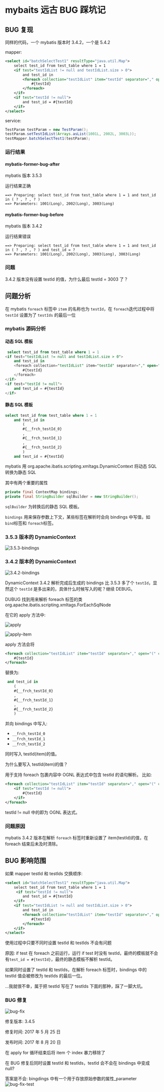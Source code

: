 # mybaits 远古 BUG 踩坑记

## BUG 复现

同样的代码，一个 mybatis 版本时 3.4.2，一个是 5.4.2

mapper:

```xml
<select id="batchSelectTest1" resultType="java.util.Map">
    select test_id from test_table where 1 = 1
    <if test="testIdList != null and testIdList.size > 0">
        and test_id in
        <foreach collection="testIdList" item="testId" separator="," open="(" close=")">
            #{testId}
        </foreach>
    </if>
    <if test="testId != null">
        and test_id = #{testId}
    </if>
</select>
```

service:

```java
TestParam testParam = new TestParam();
testParam.setTestIdList(Arrays.asList(1001L, 2002L, 3003L));
testMapper.batchSelectTest1(testParam);
```

### 运行结果

#### mybatis-former-bug-after

mybatis 版本 3.5.3

运行结果正确

```log
==> Preparing: select test_id from test_table where 1 = 1 and test_id in ( ? , ? , ? )
==> Parameters: 1001(Long), 2002(Long), 3003(Long)
```

#### mybatis-former-bug-before

mybatis 版本 3.4.2

运行结果错误

```log
==> Preparing: select test_id from test_table where 1 = 1 and test_id in ( ? , ? , ? ) and test_id = ?
==> Parameters: 1001(Long), 2002(Long), 3003(Long), 3003(Long)
```

### 问题

3.4.2 版本没有设置 testId 的值，为什么最后 testId = 3003 了？

## 问题分析

在 mybatis `foreach` 标签中 `item` 的名称也为 `testId`，在 `foreach`迭代过程中将 `testId` 设置为了 `testIds` 的最后一位

### mybatis 源码分析

#### 动态 SQL 模板

```sql
 select test_id from test_table where 1 = 1
<if test="testIdList != null and testIdList.size > 0">
    and test_id in
    <foreach collection="testIdList" item="testId" separator="," open="(" close=")">
        #{testId}
    </foreach>
</if>
<if test="testId != null">
    and test_id = #{testId}
</if>
```

#### 静态 SQL 模板

```sql
select test_id from test_table where 1 = 1
    and test_id in
        (
        #{__frch_testId_0}
        ,
        #{__frch_testId_1}
        ,
        #{__frch_testId_2}
        )
    and test_id = #{testId}
```

mybatis 用 org.apache.ibatis.scripting.xmltags.DynamicContext 将动态 SQL 转换为静态 SQL

其中有两个重要的属性

```java
private final ContextMap bindings;
private final StringBuilder sqlBuilder = new StringBuilder();
```

`sqlBuilder` 为转换后的静态 SQL 模板。

`bindings` 用来保存参数上下文，某些标签在解析时会向 bindings 中写值，如 `bind`标签和 `foreach`标签。

### 3.5.3 版本的 DynamicContext

![3.5.3-bindings](docs/pictures/3.5.3-bindings.png)

### 3.4.2 版本的 DynamicContext

![3.4.2-bindings](docs/pictures/3.4.2-bindings.png)

DynamicContext 3.4.2 解析完成后生成的 bindings 比 3.5.3 多了个 `testId`，显然这个 `testId` 是多出来的，具体什么时候写入的呢？继续 DEBUG。

DUBUG 找到用来解析 foreach 标签的类 org.apache.ibatis.scripting.xmltags.ForEachSqlNode

在它的 apply 方法中:

![apply](docs/pictures/apply.png)

![apply-item](docs/pictures/apply-item.png)

apply 方法会将

```xml
<foreach collection="testIdList" item="testId" separator="," open="(" close=")">
    #{testId}
</foreach>
```

替换为:

```sql
 and test_id in
    (
    #{__frch_testId_0}
    ,
    #{__frch_testId_1}
    ,
    #{__frch_testId_2}
    )
```

并向 bindings 中写入:

- `__frch_testId_0`
- `__frch_testId_1`
- `__frch_testId_2`

同时写入 testId(item)的值。

为什么要写入 testId(item)的值？

用于支持 foreach 包裹内容中 OGNL 表达式中包含 testId 的语句解析。
比如:

```xml
<foreach collection="testIdList" item="testId" separator="," open="(" close=")">
    <if test="testId != null">
        #{testId}
    </if>
</foreach>
```

testId != null 中的即为 OGNL 表达式。

### 问题原因

mybatis 3.4.2 版本在解析 `foreach` 标签时重新设置了 item(testId)的值，在 foreach 结束后未及时清除。

## BUG 影响范围

如果 mapper testId 和 testIds 交换顺序:

```xml
<select id="batchSelectTest1" resultType="java.util.Map">
    select test_id from test_table where 1 = 1
     <if test="testId != null">
        and test_id = #{testId}
    </if>
    <if test="testIdList != null and testIdList.size > 0">
        and test_id in
        <foreach collection="testIdList" item="testId" separator="," open="(" close=")">
            #{testId}
        </foreach>
    </if>
</select>
```

使用过程中只要不同时设置 testId 和 testIds 不会有问题

原因:
if test 在 foreach 之前运行，运行 if test 时没有 testId，最终的模板就不会有`test_id = #{testId}`，最终的静态模板不解析 testId。

如果同时设置了 testId 和 testIds，在解析 foreach 标签时，bindings 中的 testId 值会被修改为 testIds 的最后一位。

...我就很不幸，属于把 testId 写在了 testIds 下面的那种，踩了一脚大坑。

### BUG 修复

![bug-fix](docs/pictures/bug-fix.png)

修复版本: 3.4.5

修复时间: 2017 年 5 月 25 日

发布时间: 2017 年 8 月 20 日

在 apply for 循环结束后将 item 个 index 暴力移除了

在 BUG 修复后同时设置 testId 和 testIds，testId 会不会在 bindings 中变成 null?

答案是不会:
bingdings 中有一个用于存放原始参数的属性\_parameter
![bug-fix-test](docs/pictures/bug-fix-test.png)
